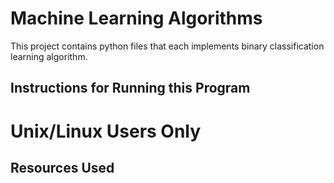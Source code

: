 # Machine Learning Algorithms
This project contains python files that each implements binary classification learning algorithm.
## Instructions for Running this Program
# Unix/Linux Users Only
## Resources Used
